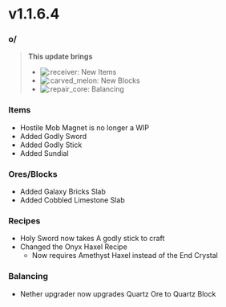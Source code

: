# v1.1.6.4

### o/

> **This update brings**
>
> * ![:receiver:](https://cdn.discordapp.com/emojis/1172373820590526505.webp?size=56\&quality=lossless) New Items
> * <img src="https://cdn.discordapp.com/emojis/1157847908905926747.webp?size=56&#x26;quality=lossless" alt=":carved_melon:" data-size="line"> New Blocks
> * ![:repair\_core:](https://cdn.discordapp.com/emojis/1172377906463375421.webp?size=56\&quality=lossless)﻿ Balancing

### **Items**

* Hostile Mob Magnet is no longer a WIP
* Added Godly Sword
* Added Godly Stick
* Added Sundial

### **Ores/Blocks**

* Added Galaxy Bricks Slab
* Added Cobbled Limestone Slab

### **Recipes**

* Holy Sword now takes A godly stick to craft
* Changed the Onyx Haxel Recipe
  * Now requires Amethyst Haxel instead of the End Crystal

### **Balancing**

* Nether upgrader now upgrades Quartz Ore to Quartz Block

